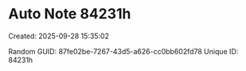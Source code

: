 ﻿# Auto Note 84231h
Created: 2025-09-28 15:35:02

Random GUID: 87fe02be-7267-43d5-a626-cc0bb602fd78
Unique ID: 84231h
